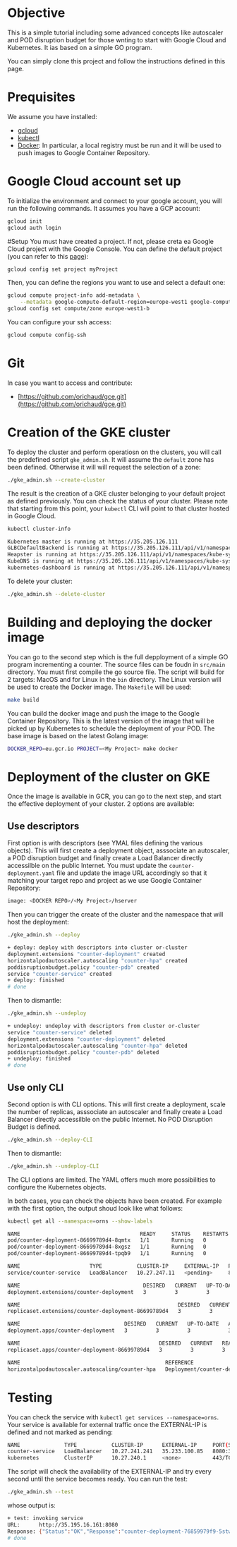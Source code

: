 # Objective
This is a simple tutorial including some advanced concepts like autoscaler and POD disruption budget for those wnting to start with Google Cloud and Kubernetes. It ias based on a simple GO program. 

You can simply clone this project and follow the instructions defined in this page.

# Prequisites
We assume you have installed:
* [gcloud]( https://cloud.google.com/sdk/)
* [kubectl]( https://kubernetes.io/docs/tasks/tools/install-kubectl/)
* [Docker](https://docs.docker.com/install/): In particular, a local registry must be run and it will be used to push images to Google Container Repository.

# Google Cloud account set up


To initialize the environment and connect to your google account, you will run the following commands. It assumes you have a GCP account:
``` sh
gcloud init
gcloud auth login
```

#Setup
You must have created a project. If not, please creta ea Google Cloud project with the Google Console. You can define the default project (you can refer to this [page](https://cloud.google.com/kubernetes-engine/docs/quickstart)):
```sh
gcloud config set project myProject
```
Then, you can define the regions you want to use and select a default one:
```sh
gcloud compute project-info add-metadata \
    --metadata google-compute-default-region=europe-west1 google-compute-default-zone=europe-west1-b
gcloud config set compute/zone europe-west1-b
```
You can configure your ssh access:
``` sh
gcloud compute config-ssh
```

# Git
In case you want to access and contribute:
* [https://github.com/orichaud/gce.git](https://github.com/orichaud/gce.git)


# Creation of the GKE cluster
To deploy the cluster and perform operatiosn on the clusters, you will call the predefined script `gke_admin.sh`. It will assume the `default` zone has been defined. Otherwise it will will request the selection of a zone:
``` sh
./gke_admin.sh --create-cluster
```
The result is the creation of a GKE cluster belonging to your default project as defined previously. You can check the status of your cluster. Please note that starting from this point, your `kubectl` CLI will point to that cluster hosted in Google Cloud. 
```sh
kubectl cluster-info

Kubernetes master is running at https://35.205.126.111
GLBCDefaultBackend is running at https://35.205.126.111/api/v1/namespaces/kube-system/services/default-http-backend:http/proxy
Heapster is running at https://35.205.126.111/api/v1/namespaces/kube-system/services/heapster/proxy
KubeDNS is running at https://35.205.126.111/api/v1/namespaces/kube-system/services/kube-dns:dns/proxy
kubernetes-dashboard is running at https://35.205.126.111/api/v1/namespaces/kube-system/services/https:kubernetes-dashboard:/proxy

```

To delete your cluster:
``` sh
./gke_admin.sh --delete-cluster
``` 
# Building and deploying the docker image
You can go to the second step which is the full depployment of a simple GO program incrementing a counter. The source files can be foudn in `src/main` directory.
You must first compile the go source file. The script will build for 2 targets: MacOS and for Linux in the `bin` directory. The Linux version will be used to create the Docker image. The `Makefile` will be used:
```sh 
make build
```
You can build the docker image and push the image to the Google Container Repository. This is the latest version of the image that will be picked up by Kubernetes to schedule the deployment of your POD. The base image is based on the latest Golang image:
```sh
DOCKER_REPO=eu.gcr.io PROJECT=<My Project> make docker
```
# Deployment of the cluster on GKE

Once the image is available in GCR, you can go to the next step, and start the effective deployment of your cluster. 2 options are available:

## Use descriptors
First option is with descriptors (see YMAL files defining the various objects). This will first create a deployment object, asssociate an autoscaler, a POD disruption budget and finally create a Load Balancer directly accessilble on the public Internet.
You must update the `counter-deployment.yaml` file and update the image URL accordingly so that it matching your target repo and project as we use Google Container Repository:
```sh
image: <DOCKER REPO>/<My Project>/hserver
```
Then you can trigger the create of the cluster and the namespace that will host the deployment:
```sh
./gke_admin.sh --deploy

+ deploy: deploy with descriptors into cluster or-cluster
deployment.extensions "counter-deployment" created
horizontalpodautoscaler.autoscaling "counter-hpa" created
poddisruptionbudget.policy "counter-pdb" created
service "counter-service" created
+ deploy: finished
# done
```
Then to dismantle:
```sh
./gke_admin.sh --undeploy

+ undeploy: undeploy with descriptors from cluster or-cluster
service "counter-service" deleted
deployment.extensions "counter-deployment" deleted
horizontalpodautoscaler.autoscaling "counter-hpa" deleted
poddisruptionbudget.policy "counter-pdb" deleted
+ undeploy: finished
# done
```

## Use only CLI
Second option is with CLI options. This will first create a deployment, scale the number of replicas, asssociate an autoscaler and finally create a Load Balancer directly accessilble on the public Internet. No POD Disruption Budget is defined.
 ```sh
./gke_admin.sh --deploy-CLI
```
Then to dismantle:
```sh
./gke_admin.sh --undeploy-CLI
```
The CLI options are limited. The YAML offers much more possibilities to configure the Kubernetes objects.

In both cases, you can check the objects have been created. For example with the first option, the output shoud look like what follows:
```sh
kubectl get all --namespace=orns --show-labels

NAME                                      READY     STATUS    RESTARTS   AGE       LABELS
pod/counter-deployment-86699789d4-8qmtx   1/1       Running   0          38s       app=counter,pod-template-hash=4225534580,version=v2
pod/counter-deployment-86699789d4-8xgsz   1/1       Running   0          38s       app=counter,pod-template-hash=4225534580,version=v2
pod/counter-deployment-86699789d4-tpqb9   1/1       Running   0          38s       app=counter,pod-template-hash=4225534580,version=v2

NAME                      TYPE           CLUSTER-IP     EXTERNAL-IP   PORT(S)          AGE       LABELS
service/counter-service   LoadBalancer   10.27.247.11   <pending>     8080:32030/TCP   36s       <none>

NAME                                       DESIRED   CURRENT   UP-TO-DATE   AVAILABLE   AGE       LABELS
deployment.extensions/counter-deployment   3         3         3            3           38s       app=counter,version=v2

NAME                                                  DESIRED   CURRENT   READY     AGE       LABELS
replicaset.extensions/counter-deployment-86699789d4   3         3         3         38s       app=counter,pod-template-hash=4225534580,version=v2

NAME                                 DESIRED   CURRENT   UP-TO-DATE   AVAILABLE   AGE       LABELS
deployment.apps/counter-deployment   3         3         3            3           38s       app=counter,version=v2

NAME                                            DESIRED   CURRENT   READY     AGE       LABELS
replicaset.apps/counter-deployment-86699789d4   3         3         3         38s       app=counter,pod-template-hash=4225534580,version=v2

NAME                                              REFERENCE                       TARGETS         MINPODS   MAXPODS   REPLICAS   AGE       LABELS
horizontalpodautoscaler.autoscaling/counter-hpa   Deployment/counter-deployment   <unknown>/10%   3         10        0          37s       <none>
```

# Testing
You can check the service with `kubectl get services --namespace=orns`. Your service is available for external traffic once the EXTERNAL-IP is defined and not marked as pending:
```sh
NAME              TYPE           CLUSTER-IP      EXTERNAL-IP     PORT(S)          AGE
counter-service   LoadBalancer   10.27.241.241   35.233.100.85   8080:30000/TCP   1m
kubernetes        ClusterIP      10.27.240.1     <none>          443/TCP          8h
```
The script will check the availability of the EXTERNAL-IP and try every second until the service becomes ready.
You can run the test:
```sh
./gke_admin.sh --test
```
whose output is:
```sh
+ test: invoking service
URL:      http://35.195.16.161:8080
Response: {"Status":"OK","Response":"counter-deployment-76859979f9-5stw8 - counter=1"}
# done
```